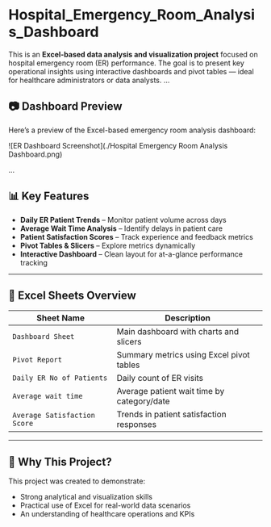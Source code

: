# Hospital_Emergency_Room_Analysis_Dashboard
This is an **Excel-based data analysis and visualization project** focused on hospital emergency room (ER) performance. The goal is to present key operational insights using interactive dashboards and pivot tables — ideal for healthcare administrators or data analysts.
...

## 📷 Dashboard Preview

Here’s a preview of the Excel-based emergency room analysis dashboard:

![ER Dashboard Screenshot](./Hospital Emergency Room Analysis Dashboard.png)

...
## 📊 Key Features

- **Daily ER Patient Trends** – Monitor patient volume across days
- **Average Wait Time Analysis** – Identify delays in patient care
- **Patient Satisfaction Scores** – Track experience and feedback metrics
- **Pivot Tables & Slicers** – Explore metrics dynamically
- **Interactive Dashboard** – Clean layout for at-a-glance performance tracking

---

## 📁 Excel Sheets Overview

| Sheet Name                  | Description                                     |
|-----------------------------|-------------------------------------------------|
| `Dashboard Sheet`           | Main dashboard with charts and slicers          |
| `Pivot Report`              | Summary metrics using Excel pivot tables        |
| `Daily ER No of Patients`   | Daily count of ER visits                        |
| `Average wait time`         | Average patient wait time by category/date      |
| `Average Satisfaction Score`| Trends in patient satisfaction responses        |

---

## 📌 Why This Project?

This project was created to demonstrate:
- Strong analytical and visualization skills
- Practical use of Excel for real-world data scenarios
- An understanding of healthcare operations and KPIs

